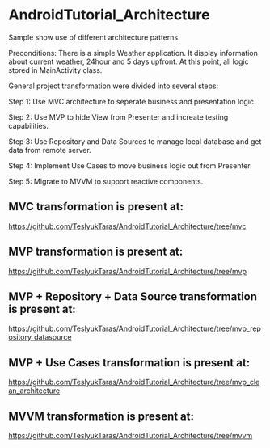 # AndroidTutorial_Architecture
Sample show use of different architecture patterns.<p>
Preconditions: There is a simple Weather application. It display information about current weather, 24hour and 5 days upfront. At this point, all logic stored in MainActivity class.<p>
General project transformation were divided into several steps:<p>
Step 1: Use MVC architecture to seperate business and presentation logic.<p>
Step 2: Use MVP to hide View from Presenter and increate testing capabilities.<p>
Step 3: Use Repository and Data Sources to manage local database and get data from remote server.<p>
Step 4: Implement Use Cases to move business logic out from Presenter.<p>
Step 5: Migrate to MVVM to support reactive components.<p>

## MVC transformation is present at:
https://github.com/TeslyukTaras/AndroidTutorial_Architecture/tree/mvc

## MVP transformation is present at:
https://github.com/TeslyukTaras/AndroidTutorial_Architecture/tree/mvp

## MVP + Repository + Data Source transformation is present at:
https://github.com/TeslyukTaras/AndroidTutorial_Architecture/tree/mvp_repository_datasource

## MVP + Use Cases transformation is present at:
https://github.com/TeslyukTaras/AndroidTutorial_Architecture/tree/mvp_clean_architecture

## MVVM transformation is present at:
https://github.com/TeslyukTaras/AndroidTutorial_Architecture/tree/mvvm
